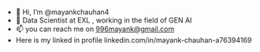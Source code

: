 - 👋 Hi, I’m @mayankchauhan4
- 👀 Data Scientist at EXL , working in the field of GEN AI 
- 📫 you can reach me on 
996mayank@gmail.com
- Here is my linked in profile
    linkedin.com/in/mayank-chauhan-a76394169
<!---
mayankchauhan4/mayankchauhan4 is a ✨ special ✨ repository because its `README.md` (this file) appears on your GitHub profile.
You can click the Preview link to take a look at your changes.
--->
